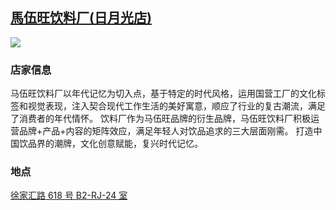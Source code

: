 ## [馬伍旺饮料厂(日月光店)](https://www.dianping.com/shop/G541lZ1CeJPRxD5N)

![](http://localhost:3000/food_id_011.jpg)

### 店家信息

马伍旺饮料厂以年代记忆为切入点，基于特定的时代风格，运用国营工厂的文化标签和视觉表现，注入契合现代工作生活的美好寓意，顺应了行业的复古潮流，满足了消费者的年代情怀。 饮料厂作为马伍旺品牌的衍生品牌，马伍旺饮料厂积极运营品牌+产品+内容的矩阵效应，满足年轻人对饮品追求的三大层面刚需。 打造中国饮品界的潮牌，文化创意赋能，复兴时代记忆。

### 地点

[徐家汇路 618 号 B2-RJ-24 室](https://map.baidu.com/search/%E9%A9%AC%E4%BC%8D%E6%97%BA%E9%A5%AE%E6%96%99%E5%8E%82(%E6%97%A5%E6%9C%88%E5%85%89%E5%BA%97)/@13522657.185,3638024.16,19z?querytype=s&da_src=shareurl&wd=%E9%A9%AC%E4%BC%8D%E6%97%BA%E9%A5%AE%E6%96%99%E5%8E%82(%E6%97%A5%E6%9C%88%E5%85%89%E5%BA%97)&c=289&src=0&wd2=%E4%B8%8A%E6%B5%B7%E5%B8%82%E9%BB%84%E6%B5%A6%E5%8C%BA&pn=0&sug=1&l=19&b=(13519848.465,3638525.42;13520579.965,3638907.42)&from=webmap&biz_forward=%7B%22scaler%22:2,%22styles%22:%22pl%22%7D&sug_forward=82bb5be57dc835090f0e6bf3&device_ratio=2)